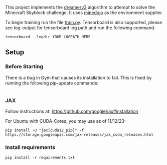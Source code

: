 This project implements the [dreamerv3](https://danijar.com/project/dreamerv3/) algorithm to attempt to solve the Minecraft Skyblock challenge. It uses [minedojo](https://minedojo.org) as the environment supplier. 

To begin training run the file [train.py](./train.py). Tensorboard is also supported, please see log-output for tensorboard log path and run the following command.
```
tensorboard --logdir YOUR_LOGPATH_HERE
```

## Setup

### Before Starting
There is a bug in Gym that causes its installation to fail. This is fixed by running the following pip-update commands:
```

```

### JAX
Follow instructions at: https://github.com/google/jax#installation

For Ubuntu with CUDA-Cores, you may use as of 11/12/23:
```
pip install -U "jax[cuda12_pip]" -f https://storage.googleapis.com/jax-releases/jax_cuda_releases.html
```

### Install requirements
```
pip install -r requirements.txt
```
